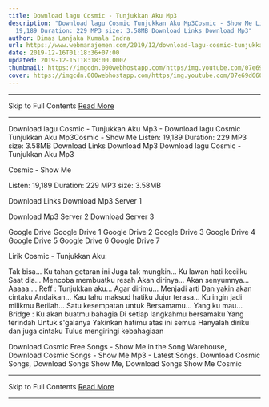 ```yaml
---
title: Download lagu Cosmic - Tunjukkan Aku Mp3
description: "Download lagu Cosmic Tunjukkan Aku Mp3Cosmic - Show Me Listen:
  19,189 Duration: 229 MP3 size: 3.58MB Download Links Download Mp3"
author: Dimas Lanjaka Kumala Indra
url: https://www.webmanajemen.com/2019/12/download-lagu-cosmic-tunjukkan-aku-mp3.html
date: 2019-12-16T01:18:36+07:00
updated: 2019-12-15T18:18:00.000Z
thumbnail: https://imgcdn.000webhostapp.com/https/img.youtube.com/07e69d66010618aead3185df4f370fc3.jpeg
cover: https://imgcdn.000webhostapp.com/https/img.youtube.com/07e69d66010618aead3185df4f370fc3.jpeg
---
```


<hr/> Skip to Full Contents <a href="https://www.webmanajemen.com/2019/12/download-lagu-cosmic-tunjukkan-aku-mp3.html" rel="follow" class="button" id="read-more">Read More</a> <hr/> Download lagu Cosmic - Tunjukkan Aku Mp3 - Download lagu Cosmic Tunjukkan Aku Mp3Cosmic - Show Me Listen: 19,189 Duration: 229 MP3 size: 3.58MB Download Links Download Mp3 Download lagu Cosmic - Tunjukkan Aku Mp3

Cosmic - Show Me

  Listen: 19,189 
  Duration: 229 
  MP3 size: 3.58MB 

  Download Links 
  Download Mp3 Server 1 

  Download Mp3 Server 2 
  Download Server 3 


  Google Drive   Google Drive 1 
  Google Drive 2 
  Google Drive 3 
  Google Drive 4 
  Google Drive 5 
  Google Drive 6 
  Google Drive 7 


                             
Lirik Cosmic - Tunjukkan Aku:
                             
 Tak bisa... Ku tahan getaran ini 
 Juga tak mungkin... Ku lawan hati kecilku 
 Saat dia... Mencoba membuatku resah 
 Akan dirinya... 
 Akan senyumnya... 
 Aaaaa.... 
 Reff : 
 Tunjukkan aku... 
 Agar dirimu... Menjadi arti 
 Dan yakin akan cintaku 
 Andaikan... Kau tahu maksud hatiku 
 Jujur terasa... Ku ingin jadi milikmu 
 Berilah... Satu kesempatan untuk 
 Bersamamu... Yang ku mau... 
 Bridge : 
 Ku akan buatmu bahagia 
 Di setiap langkahmu bersamaku 
 Yang terindah 
 Untuk s'galanya 
 Yakinkan hatimu atas ini semua 
 Hanyalah diriku dan juga cintaku 
 Tulus mengiringi kebahagiaan 
                         
  Download Cosmic Free Songs - Show Me in the Song Warehouse, Download Cosmic Songs - Show Me Mp3 - Latest Songs.  Download Cosmic Songs, Download Songs Show Me, Download Songs Show Me Cosmic <hr/> Skip to Full Contents <a href="https://www.webmanajemen.com/2019/12/download-lagu-cosmic-tunjukkan-aku-mp3.html" rel="follow" class="button" id="read-more">Read More</a> <hr/>
